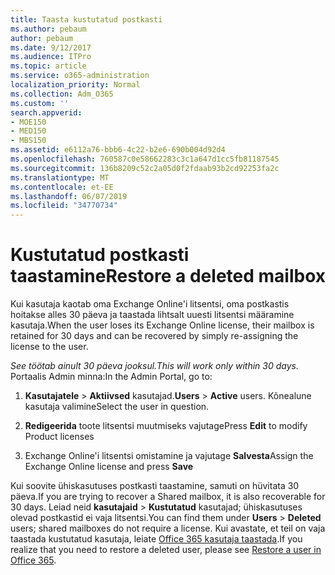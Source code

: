 ```yaml
---
title: Taasta kustutatud postkasti
ms.author: pebaum
author: pebaum
ms.date: 9/12/2017
ms.audience: ITPro
ms.topic: article
ms.service: o365-administration
localization_priority: Normal
ms.collection: Adm_O365
ms.custom: ''
search.appverid:
- MOE150
- MED150
- MBS150
ms.assetid: e6112a76-bbb6-4c22-b2e6-690b004d92d4
ms.openlocfilehash: 760587c0e58662283c3c1a647d1cc5fb81187545
ms.sourcegitcommit: 136b8209c52c2a05d0f2fdaab93b2cd92253fa2c
ms.translationtype: MT
ms.contentlocale: et-EE
ms.lasthandoff: 06/07/2019
ms.locfileid: "34770734"
---
```

# <a name="restore-a-deleted-mailbox"></a><span data-ttu-id="53452-102">Kustutatud postkasti taastamine</span><span class="sxs-lookup"><span data-stu-id="53452-102">Restore a deleted mailbox</span></span>

<span data-ttu-id="53452-103">Kui kasutaja kaotab oma Exchange Online'i litsentsi, oma postkastis hoitakse alles 30 päeva ja taastada lihtsalt uuesti litsentsi määramine kasutaja.</span><span class="sxs-lookup"><span data-stu-id="53452-103">When the user loses its Exchange Online license, their mailbox is retained for 30 days and can be recovered by simply re-assigning the license to the user.</span></span>
  
 <span data-ttu-id="53452-104">*See töötab ainult 30 päeva jooksul.*</span><span class="sxs-lookup"><span data-stu-id="53452-104">*This will work only within 30 days.*</span></span>  <span data-ttu-id="53452-105">Portaalis Admin minna:</span><span class="sxs-lookup"><span data-stu-id="53452-105">In the Admin Portal, go to:</span></span> 
  
1. <span data-ttu-id="53452-106">**Kasutajatele** \> **Aktiivsed** kasutajad.</span><span class="sxs-lookup"><span data-stu-id="53452-106">**Users** \> **Active** users.</span></span> <span data-ttu-id="53452-107">Kõnealune kasutaja valimine</span><span class="sxs-lookup"><span data-stu-id="53452-107">Select the user in question.</span></span> 
    
2. <span data-ttu-id="53452-108">**Redigeerida** toote litsentsi muutmiseks vajutage</span><span class="sxs-lookup"><span data-stu-id="53452-108">Press **Edit** to modify Product licenses</span></span> 
    
3. <span data-ttu-id="53452-109">Exchange Online'i litsentsi omistamine ja vajutage **Salvesta**</span><span class="sxs-lookup"><span data-stu-id="53452-109">Assign the Exchange Online license and press **Save**</span></span>
    
<span data-ttu-id="53452-110">Kui soovite ühiskasutuses postkasti taastamine, samuti on hüvitata 30 päeva.</span><span class="sxs-lookup"><span data-stu-id="53452-110">If you are trying to recover a Shared mailbox, it is also recoverable for 30 days.</span></span> <span data-ttu-id="53452-111">Leiad neid **kasutajaid** \> **Kustutatud** kasutajad; ühiskasutuses olevad postkastid ei vaja litsentsi.</span><span class="sxs-lookup"><span data-stu-id="53452-111">You can find them under **Users** \> **Deleted** users; shared mailboxes do not require a license.</span></span> <span data-ttu-id="53452-112">Kui avastate, et teil on vaja taastada kustutatud kasutaja, leiate [Office 365 kasutaja taastada](https://docs.microsoft.com/office365/admin/add-users/restore-user).</span><span class="sxs-lookup"><span data-stu-id="53452-112">If you realize that you need to restore a deleted user, please see [Restore a user in Office 365](https://docs.microsoft.com/office365/admin/add-users/restore-user).</span></span>
  

